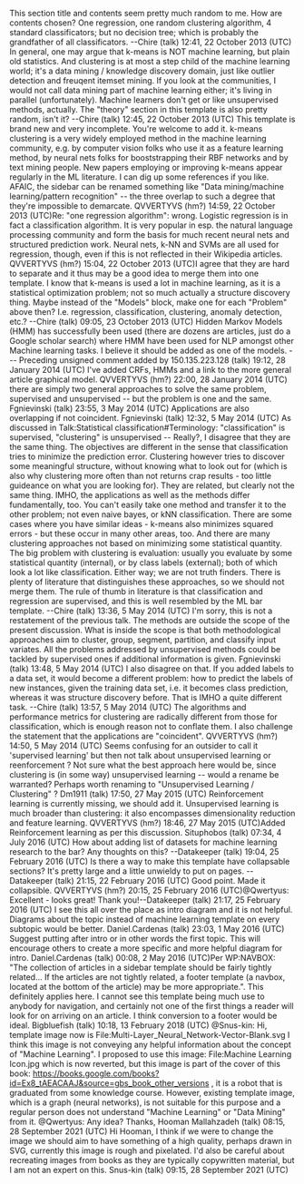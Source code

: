 This section title and contents seem pretty much random to me. How are
contents chosen? One regression, one random clustering algorithm, 4
standard classificators; but no decision tree; which is probably the
grandfather of all classificators. \--Chire (talk) 12:41, 22 October
2013 (UTC) In general, one may argue that k-means is NOT machine
learning, but plain old statistics. And clustering is at most a step
child of the machine learning world; it\'s a data mining / knowledge
discovery domain, just like outlier detection and freuqent itemset
mining. If you look at the communities, I would not call data mining
part of machine learning either; it\'s living in parallel
(unfortunately). Machine learners don\'t get or like unsupervised
methods, actually. The \"theory\" section in this template is also
pretty random, isn\'t it? \--Chire (talk) 12:45, 22 October 2013 (UTC)
This template is brand new and very incomplete. You\'re welcome to add
it. k-means clustering is a very widely employed method in the machine
learning community, e.g. by computer vision folks who use it as a
feature learning method, by neural nets folks for booststrapping their
RBF networks and by text mining people. New papers employing or
improving k-means appear regularly in the ML literature. I can dig up
some references if you like. AFAIC, the sidebar can be renamed something
like \"Data mining/machine learning/pattern recognition\" \-- the three
overlap to such a degree that they\'re impossible to demarcate.
QVVERTYVS (hm?) 14:59, 22 October 2013 (UTC)Re: \"one regression
algorithm\": wrong. Logistic regression is in fact a classification
algorithm. It is very popular in esp. the natural language processing
community and form the basis for much recent neural nets and structured
prediction work. Neural nets, k-NN and SVMs are all used for regression,
though, even if this is not reflected in their Wikipedia articles.
QVVERTYVS (hm?) 15:04, 22 October 2013 (UTC)I agree that they are hard
to separate and it thus may be a good idea to merge them into one
template. I know that k-means is used a lot in machine learning, as it
is a statistical optimization problem; not so much actually a structure
discovery thing. Maybe instead of the \"Models\" block, make one for
each \"Problem\" above then? I.e. regression, classification,
clustering, anomaly detection, etc.? \--Chire (talk) 09:05, 23 October
2013 (UTC) Hidden Markov Models (HMM) has successfully been used (there
are dozens are articles, just do a Google scholar search) where HMM have
been used for NLP amongst other Machine learning tasks. I believe it
should be added as one of the models. --- Preceding unsigned comment
added by 150.135.223.128 (talk) 19:12, 28 January 2014 (UTC) I\'ve added
CRFs, HMMs and a link to the more general article graphical model.
QVVERTYVS (hm?) 22:00, 28 January 2014 (UTC) there are simply two
general approaches to solve the same problem, supervised and
unsupervised \-- but the problem is one and the same. Fgnievinski (talk)
23:55, 3 May 2014 (UTC) Applications are also overlapping if not
coincident. Fgnievinski (talk) 12:32, 5 May 2014 (UTC) As discussed in
Talk:Statistical classification#Terminology: \"classification\" is
supervised, \"clustering\" is unsupervised \-- Really?, I disagree that
they are the same thing. The objectives are different in the sense that
classification tries to minimize the prediction error. Clustering
however tries to discover some meaningful structure, without knowing
what to look out for (which is also why clustering more often than not
returns crap results - too little guideance on what you are looking
for). They are related, but clearly not the same thing. IMHO, the
applications as well as the methods differ fundamentally, too. You
can\'t easily take one method and transfer it to the other problem; not
even naive bayes, or kNN classification. There are some cases where you
have similar ideas - k-means also minimizes squared errors - but these
occur in many other areas, too. And there are many clustering approaches
not based on minimizing some statistical quantity. The big problem with
clustering is evaluation: usually you evaluate by some statistical
quantity (internal), or by class labels (external); both of which look a
lot like classification. Either way; we are not truth finders. There is
plenty of literature that distinguishes these approaches, so we should
not merge them. The rule of thumb in literature is that classification
and regression are supervised, and this is well resembled by the ML bar
template. \--Chire (talk) 13:36, 5 May 2014 (UTC) I\'m sorry, this is
not a restatement of the previous talk. The methods are outside the
scope of the present discussion. What is inside the scope is that both
methodological approaches aim to cluster, group, segment, partition, and
classify input variates. All the problems addressed by unsupervised
methods could be tackled by supervised ones if additional information is
given. Fgnievinski (talk) 13:48, 5 May 2014 (UTC) I also disagree on
that. If you added labels to a data set, it would become a different
problem: how to predict the labels of new instances, given the training
data set, i.e. it becomes class prediction, whereas it was structure
discovery before. That is IMHO a quite different task. \--Chire (talk)
13:57, 5 May 2014 (UTC) The algorithms and performance metrics for
clustering are radically different from those for classification, which
is enough reason not to conflate them. I also challenge the statement
that the applications are \"coincident\". QVVERTYVS (hm?) 14:50, 5 May
2014 (UTC) Seems confusing for an outsider to call it \'supervised
learning\' but then not talk about unsupervised learning or
reenforcement ? Not sure what the best approach here would be, since
clustering is (in some way) unsupervised learning \-- would a rename be
warranted? Perhaps worth renaming to \"Unsupervised Learning /
Clustering\" ? Dm1911 (talk) 17:50, 27 May 2015 (UTC) Reinforcement
learning is currently missing, we should add it. Unsupervised learning
is much broader than clustering: it also encompasses dimensionality
reduction and feature learning. QVVERTYVS (hm?) 18:46, 27 May 2015
(UTC)Added Reinforcement learning as per this discussion. Situphobos
(talk) 07:34, 4 July 2016 (UTC) How about adding list of datasets for
machine learning research to the bar? Any thoughts on this?
\--Datakeeper (talk) 19:04, 25 February 2016 (UTC) Is there a way to
make this template have collapsable sections? It\'s pretty large and a
little unwieldy to put on pages. \--Datakeeper (talk) 21:15, 22 February
2016 (UTC) Good point. Made it collapsible. QVVERTYVS (hm?) 20:15, 25
February 2016 (UTC)@Qwertyus: Excellent - looks great! Thank
you!\--Datakeeper (talk) 21:17, 25 February 2016 (UTC) I see this all
over the place as intro diagram and it is not helpful. Diagrams about
the topic instead of machine learning template on every subtopic would
be better. Daniel.Cardenas (talk) 23:03, 1 May 2016 (UTC) Suggest
putting after intro or in other words the first topic. This will
encourage others to create a more specific and more helpful diagram for
intro. Daniel.Cardenas (talk) 00:08, 2 May 2016 (UTC)Per WP:NAVBOX:
\"The collection of articles in a sidebar template should be fairly
tightly related\... If the articles are not tightly related, a footer
template (a navbox, located at the bottom of the article) may be more
appropriate.\". This definitely applies here. I cannot see this template
being much use to anybody for navigation, and certainly not one of the
first things a reader will look for on arriving on an article. I think
conversion to a footer would be ideal. Bigbluefish (talk) 10:18, 13
February 2018 (UTC) \@Snus-kin: Hi, template image now is
File:Multi-Layer_Neural_Network-Vector-Blank.svg I think this image is
not conveying any helpful information about the concept of \"Machine
Learning\". I proposed to use this image: File:Machine Learning Icon.jpg
which is now reverted, but this image is part of the cover of this book:
https://books.google.com/books?id=Ex8_tAEACAAJ&source=gbs_book_other_versions
, it is a robot that is graduated from some knowledge course. However,
existing template image, which is a graph (neural networks), is not
suitable for this purpose and a regular person does not understand
\"Machine Learning\" or \"Data Mining\" from it. \@Qwertyus: Any idea?
Thanks, Hooman Mallahzadeh (talk) 08:15, 28 September 2021 (UTC) Hi
Hooman, I think if we were to change the image we should aim to have
something of a high quality, perhaps drawn in SVG, currently this image
is rough and pixelated. I\'d also be careful about recreating images
from books as they are typically copywritten material, but I am not an
expert on this. Snus-kin (talk) 09:15, 28 September 2021 (UTC)
